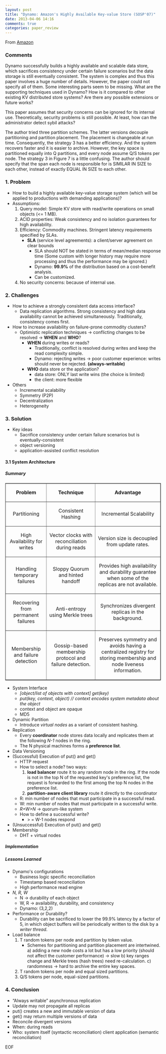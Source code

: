 ```yaml
---
layout: post
title: "Dynamo: Amazon's Highly Available Key-value Store (SOSP'07)"
date: 2013-04-06 14:16
comments: true
categories: paper_review
---
```


From [Amazon](http://www.allthingsdistributed.com/2007/10/amazons_dynamo.html)

### Comments

Dynamo successfully builds a highly available and scalable data store, which sacrifices consistency under certain failure scenarios but the data storage is still eventually consistent. The system is complex and thus this paper involves a huge number of details. However, the paper could not specify all of them. Some interesting parts seem to be missing. What are the supporting techniques used in Dynamo? How is it compared to other existing KV distributed store systems? Are there any possible extensions or future works?

This paper assumes that security concerns can be ignored for its internal use. Theoretically, security problems is still possible. At least, how can the administrator detect sybil attacks?

The author tried three partition schemes. The latter versions decouple partitioning and partition placement. The placement is changeable at run time. Consequently, the strategy 3 has a better efficiency. And the system recovers faster and it is easier to archive. However, the key space is partitioned equally into Q partitions, and every node assume Q/S tokens per node. The strategy 3 in Figure 7 is a little confusing. The author should specify that the span each node is responsible for is SIMILAR IN SIZE to each other, instead of exactly EQUAL IN SIZE to each other. 

<!--more-->

### 1. Problem

- How to build a highly available key-value storage system (which will be applied to productions with demanding applications)?
- Assumptions:
	1. Query model: Simple KV store with read/write operations on small objects (<= 1 MB).
	2. ACID properties: Weak consistency and no isolation guarantees for high availability.
	3. Efficiency: Commodity machines. Stringent latency requirements specified by SLAs.
		- **SLA** (service level agreements): a client/server agreement on clear bounds
			- SLA should NOT be stated in terms of mean/median response time (Some custom with longer history may require more processing and thus the performance may be ignored.)
			- Dynamo: **99.9%** of the distribution based on a cost-benefit analysis.
			- Can be customized. 
	4. No security concerns: because of internal use.

### 2. Challenges

- How to achieve a strongly consistent data access interface? 
	- Data replication algorithms. Strong consistency and high data availability cannot be achieved simultaneously. Traditionally, consistency comes first.
- How to increase availability on failure-prone commodity clusters? 
	- Optimistic replication techniques -> conflicting changes to be resolved -> **WHEN** and **WHO**?
		- **WHEN** during writes or reads?
			- Traditionally, conflict is resolved during writes and keep the read complexity simple.
			- Dynamo: rejecting writes -> poor customer experience: writes should never be rejected. **(always-writable)**
		- **WHO** data store or the application?
			- data store: ONLY last write wins (the choice is limited)
			- the client: more flexible
- Others
	- Incremental scalability
	- Symmetry (P2P)
	- Decentralization
	- Heterogeneity

### 3. Solution

- Key ideas
	- Sacrifice consistency under certain failure scenarios but is eventually-consistent
	- object versioning
	- application-assisted conflict resolution

#### 3.1 System Architecture

##### Summary 

<table border="1">
 <tbody><tr>
  <td>
  <p align="center"><b>Problem</b></p>
  </td>
  <td>
  <p align="center"><b>Technique</b></p>
  </td>
  <td>
  <p align="center"><b>Advantage</b></p>
  </td>
 </tr>
<tr>
  <td>
   <p align="center">Partitioning</p>
  </td>
  <td>
  <p align="center">Consistent Hashing</p>
  </td>
  <td>
  <p align="center">Incremental Scalability</p>
  </td>
 </tr>
 <tr>
  <td>
  <p align="center">High Availability for writes</p>
  </td>
  <td>
  <p align="center">
  Vector clocks with reconciliation during reads</p>
  </td>
  <td>
  <p align="center">Version size is decoupled from update rates.</p>
  </td>
 </tr>
 <tr>
  <td><p align="center">Handling temporary failures</p>
  </td>
  <td>
  <p align="center">Sloppy Quorum and hinted handoff</p>
  </td>
  <td>
  <p align="center">
  Provides high availability and durability guarantee
  when some of the replicas are not available.</p>
  </td>
 </tr>
 <tr>
  <td>
  <p align="center">
  Recovering from permanent failures</p>
  </td>
  <td>
  <p align="center">Anti-entropy using Merkle trees</p>
  </td>
  <td>
  <p align="center">Synchronizes divergent replicas in the background.</p>
  </td>
 </tr>
 <tr>
  <td>
  <p align="center">Membership and failure detection</p>
  </td>
  <td>
  <p align="center">Gossip-based membership protocol and failure
  detection.</p>
  </td>
  <td>
  <p align="center">Preserves symmetry and avoids having a centralized
  registry for storing membership and node liveness information.</p>
  </td>
 </tr>
</tbody>
</table>


- System Interface
	- *[object/list of objects with context] get(key)*
	- *put(key, context, object)	// context encodes system metadata about the object*
	- context and object are opaque
	- MD5
- Dynamic Partition
	- Introduce *virtual nodes* as a variant of consistent hashing.
- Replication
	- Every **coordinator** node stores data locally and replicates them at the following *N-1* nodes in the ring.
	- The N physical machines forms a **preference list**.
- Data Versioning
- (Successful) Execution of put() and get()
	- HTTP request
	- How to select a node? two ways:
		1. **load balancer** route it to any random node in the ring. If the node is not in the top N of the requested key's preference list, the request is forwarded to the first among the top N nodes in the preference list.
		2. **partition-aware client library** route it directly to the coordinator
	- R: min number of nodes that must participate in a successful read.
	- W: min number of nodes that must participate in a successful write.
	- *R+W>N* -> quorum-like system 
	- How to define a successful write?
		- \> = W-1 nodes respond 
- (Unsuccessful) Execution of put() and get()
- Membership
	- DHT + virtual nodes
##### Implementation

##### Lessons Learned

- Dynamo's configurations
	- Business logic specific reconciliation
	- Timestamp based reconciliation
	- High performance read engine
- *N, R, W*
	- N -> durability of each object
	- W, R -> availability, durability, and consistency
	- Dynamo: (3,2,2)
- Performance or Durability?
	- Durability can be sacrificed to lower the 99.9% latency by a factor of 5, in which object buffers will be periodically written to the disk by a *writer thread*.
- Load balance
	1. T random tokens per node and partition by token value.
		- Schemes for partitioning and partition placement are intertwined. 
		a) adding a new node costs a lot but has a low priority (should not affect the customer performance) -> slow
		b) key ranges change and Merkle trees (hash trees) need re-calculation.
		c) randomness -> hard to archive the entire key spaces.
	2. T random tokens per node and equal sized partitions.
	3. Q/S tokens per node, equal-sized partitions.

### 4. Conclusion

- “Always writable” asynchronous replication
- Update may not propagate all replicas
- put() creates a new and immutable version of data
- get() may return multiple versions of data
- Reconcile divergent versions
- When: during reads
- Who: system itself (syntactic reconciliation) client application (semantic reconciliation)

EOF